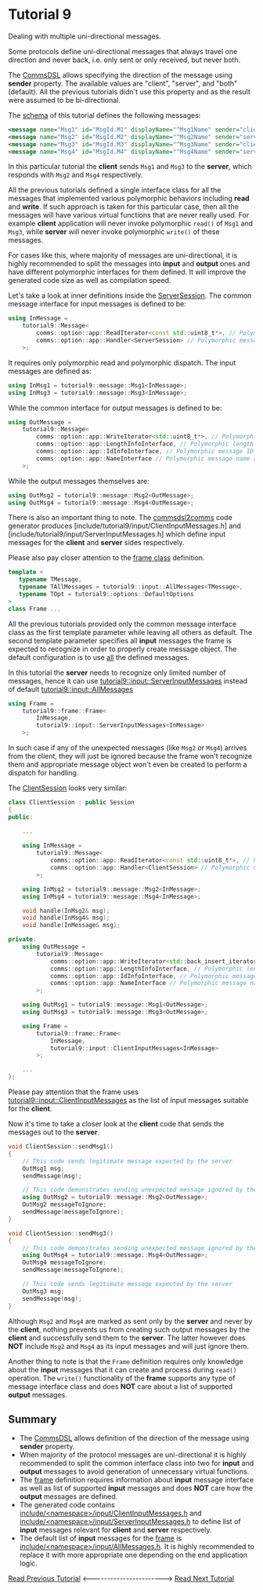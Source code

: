 # Tutorial 9
Dealing with multiple uni-directional messages.

Some protocols define uni-directional messages that always travel one direction and never back,
i.e. only sent or only received, but never both.

The [CommsDSL](https://github.com/arobenko/CommsDSL-Specification) allows specifying the 
direction of the message using **sender** property. The available values are
"client", "server", and "both" (default). All the previous tutorials didn't use this property and
as the result were assumed to be bi-directional.

The [schema](dsl/schema.xml) of this tutorial defines the following messages:
```xml
<message name="Msg1" id="MsgId.M1" displayName="^Msg1Name" sender="client" />
<message name="Msg2" id="MsgId.M2" displayName="^Msg2Name" sender="server" />
<message name="Msg3" id="MsgId.M3" displayName="^Msg3Name" sender="client" />
<message name="Msg4" id="MsgId.M4" displayName="^Msg4Name" sender="server" />
```
In this particular tutorial the **client** sends `Msg1` and `Msg3` to the **server**,
which responds with `Msg2` and `Msg4` respectively.

All the previous tutorials defined a single interface class for all the messages that implemented 
various polymorphic behaviors including **read** and **write**. If such approach is
taken for this particular case, then all the messages will have various virtual
functions that are never really used. For example **client** application will never
invoke polymorphic `read()` of `Msg1` and `Msg3`, while **server** will never invoke
polymorphic `write()` of these messages.

For cases like this, where majority of messages are uni-directional, it is highly 
recommended to split the messages into **input** and **output** ones and 
have different polymorphic interfaces for them defined. It will improve the
generated code size as well as compilation speed.

Let's take a look at inner definitions inside the [ServerSession](src/ServerSession.h).
The common message interface for input messages is defined to be:
```cpp
using InMessage =
    tutorial9::Message<
        comms::option::app::ReadIterator<const std::uint8_t*>, // Polymorphic read
        comms::option::app::Handler<ServerSession> // Polymorphic message dispatch
    >;
```
It requires only polymorphic read and polymorphic dispatch. The input messages are 
defined as:
```cpp
using InMsg1 = tutorial9::message::Msg1<InMessage>;
using InMsg3 = tutorial9::message::Msg3<InMessage>;
```
While the common interface for output messages is defined to be:
```cpp
using OutMessage =
    tutorial9::Message<
        comms::option::app::WriteIterator<std::uint8_t*>, // Polymorphic write
        comms::option::app::LengthInfoInterface, // Polymorphic length calculation
        comms::option::app::IdInfoInterface, // Polymorphic message ID retrieval
        comms::option::app::NameInterface // Polymorphic message name retrieval
    >;
```
While the output messages themselves are:
```cpp
using OutMsg2 = tutorial9::message::Msg2<OutMessage>;
using OutMsg4 = tutorial9::message::Msg4<OutMessage>;
```
There is also an important thing to note. The 
[commsdsl2comms](https://github.com/arobenko/commsdsl) code generator produces
[include/tutorial9/input/ClientInputMessages.h] and 
[include/tutorial9/input/ServerInputMessages.h] which define input messages
for the **client** and **server** sides respectively.

Please also pay closer attention to the [frame class](include/tutorial9/frame/Frame.h)
definition.
```cpp
template <
   typename TMessage,
   typename TAllMessages = tutorial9::input::AllMessages<TMessage>,
   typename TOpt = tutorial9::options::DefaultOptions
>
class Frame ...
```
All the previous tutorials provided only the common message interface class as 
the first template parameter while leaving all others as default. The
second template parameter specifies all **input** messages the frame is 
expected to recognize in order to properly create message object. The 
default configuration is to use [all](include/tutorial9/input/AllMessages.h) 
the defined messages. 

In this tutorial the **server** needs to recognize only limited number of messages,
hence it can use [tutorial9::input::ServerInputMessages](include/tutorial9/input/ServerInputMessages.h)
instead of default [tutorial9::input::AllMessages](include/tutorial9/input/AllMessages.h)
```cpp
using Frame =
    tutorial9::frame::Frame<
        InMessage,
        tutorial9::input::ServerInputMessages<InMessage>
    >;
```
In such case if any of the unexpected messages (like `Msg2` or `Msg4`) arrives from the
client, they will just be ignored because the frame won't recognize them and appropriate
message object won't even be created to perform a dispatch for handling.

The [ClientSession](src/ClientSession.h) looks very similar:
```cpp
class ClientSession : public Session
{
public:

    ...
    
    using InMessage =
        tutorial9::Message<
            comms::option::app::ReadIterator<const std::uint8_t*>, // Polymorphic read
            comms::option::app::Handler<ClientSession> // Polymorphic message dispatch
        >;

    using InMsg2 = tutorial9::message::Msg2<InMessage>;
    using InMsg4 = tutorial9::message::Msg4<InMessage>;

    void handle(InMsg2& msg);
    void handle(InMsg4& msg);
    void handle(InMessage& msg);

private:
    using OutMessage =
        tutorial9::Message<
            comms::option::app::WriteIterator<std::back_insert_iterator<std::vector<std::uint8_t> > >, // Polymorphic write
            comms::option::app::LengthInfoInterface, // Polymorphic length calculation
            comms::option::app::IdInfoInterface, // Polymorphic message ID retrieval
            comms::option::app::NameInterface // Polymorphic message name retrieval
        >;

    using OutMsg1 = tutorial9::message::Msg1<OutMessage>;
    using OutMsg3 = tutorial9::message::Msg3<OutMessage>;

    using Frame =
        tutorial9::frame::Frame<
            InMessage,
            tutorial9::input::ClientInputMessages<InMessage>
        >;

    ...
};
```
Please pay attention that the frame uses [tutorial9::input::ClientInputMessages](include/tutorial9/input/ClientInputMessages.h)
as the list of input messages suitable for the **client**.

Now it's time to take a closer look at the **client** code that sends the 
messages out to the **server**.
```cpp
void ClientSession::sendMsg1()
{
    // This code sends legitimate message expected by the server
    OutMsg1 msg;
    sendMessage(msg);

    // This code demonstrates sending unexpected message ignored by the server
    using OutMsg2 = tutorial9::message::Msg2<OutMessage>;
    OutMsg2 messageToIgnore;
    sendMessage(messageToIgnore);
}

void ClientSession::sendMsg3()
{
    // This code demonstrates sending unexpected message ignored by the server
    using OutMsg4 = tutorial9::message::Msg4<OutMessage>;
    OutMsg4 messageToIgnore;
    sendMessage(messageToIgnore);

    // This code sends legitimate message expected by the server
    OutMsg3 msg;
    sendMessage(msg);
}
```
Although `Msg2` and `Msg4` are marked as sent only by the **server** and 
never by the **client**, nothing prevents us from creating such output
messages by the **client** and successfully send them to the **server**.
The latter however does **NOT** include `Msg2` and `Msg4` as its input
messages and will just ignore them.

Another thing to note is that the `Frame` definition requires only
knowledge about the **input** messages that it can create and process during `read()`
operation. The `write()`
functionality of the **frame** supports any type of message interface class and
does **NOT** care about a list of supported **output** messages.

## Summary
- The [CommsDSL](https://github.com/arobenko/CommsDSL-Specification) allows definition 
  of the direction of the message using **sender** property.
- When majority of the protocol messages are uni-directional it is highly recommended
  to split the common interface class into two for **input** and **output** messages
  to avoid generation of unnecessary virtual functions.
- The [frame](include/tutorial/frame/Frame.h) definition requires information about
  **input** message interface as well as list of supported **input** messages and 
  does **NOT** care how the **output** messages are defined.
- The generated code contains 
  [include/&lt;namespace&gt;/input/ClientInputMessages.h](/include/tutorial9/input/ClientInputMessages.h)
  and [include/&lt;namespace&gt;/input/ServerInputMessages.h](/include/tutorial9/input/ServerInputMessages.h)
  to define list of **input** messages relevant for **client** and **server** respectively.
- The default list of **input** messages for the [frame](include/tutorial/frame/Frame.h) is
  [include/&lt;namespace&gt;/input/AllMessages.h](/include/tutorial9/input/AllMessages.h). 
  It is highly recommended to replace it with more appropriate one depending on the
  end application logic.

[Read Previous Tutorial](../tutorial8) &lt;-----------------------&gt; [Read Next Tutorial](../tutorial10) 
